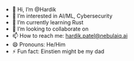 - 👋 Hi, I’m @Hardik
- 👀 I’m interested in AI/ML, Cybersecurity
- 🌱 I’m currently learning Rust
- 💞️ I’m looking to collaborate on 
- 📫 How to reach me: hardik.patel@nebulaiq.ai
- 😄 Pronouns: He/Him
- ⚡ Fun fact: Einstien might be my dad

<!---
hardik-nebulaiq/hardik-nebulaiq is a ✨ special ✨ repository because its `README.md` (this file) appears on your GitHub profile.
You can click the Preview link to take a look at your changes.
--->
